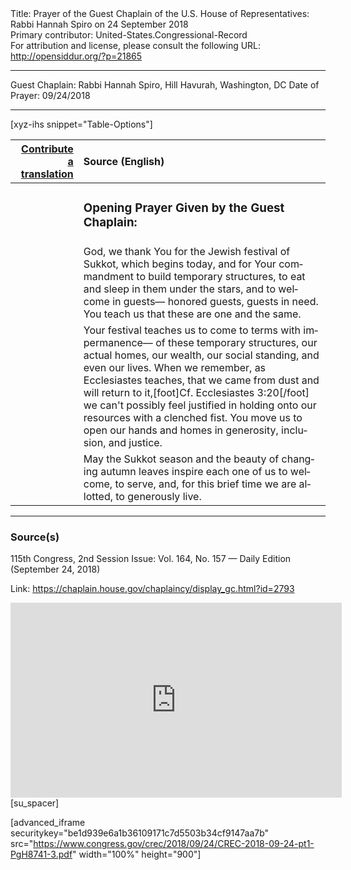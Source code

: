<html>
<head></head>
<body>
Title: Prayer of the Guest Chaplain of the U.S. House of Representatives: Rabbi Hannah Spiro on 24 September 2018<br />
Primary contributor: United-States.Congressional-Record<br />
For attribution and license, please consult the following URL: <a href="http://opensiddur.org/?p=21865">http://opensiddur.org/?p=21865</a>
<p />
<hr />

Guest Chaplain: Rabbi Hannah Spiro, Hill Havurah, Washington, DC
Date of Prayer: 09/24/2018

<hr />

[xyz-ihs snippet="Table-Options"]<table style="margin-left: auto; margin-right: auto;" class="draggable">
<thead><tr><th id="x" style="text-align: right;"><a href="/contributing/upload/">Contribute a translation</a></th><th style="text-align: left;">Source (English)</th></tr></thead>
<tbody>
<tr><td style="vertical-align:top;">
<div class="liturgy" lang="he">

</span></div></td>
 
<td style="vertical-align:top;">
<div class="english" lang="en">
<h3>Opening Prayer Given by the Guest Chaplain:</h3>
</div></td></tr>


<tr><td style="vertical-align:top;">
<div class="liturgy" lang="he">

</span></div></td>
 
<td style="vertical-align:top;">
<div class="english" lang="en">
God, 
we thank You for the Jewish festival of Sukkot, 
which begins today, 
and for Your commandment 
to build temporary structures, 
to eat and sleep in them 
under the stars, 
and to welcome in guests––
honored guests, 
guests in need. 
You teach us that these are one and the same.
</div></td></tr>


<tr><td style="vertical-align:top;">
<div class="liturgy" lang="he">

</span></div></td>
 
<td style="vertical-align:top;">
<div class="english" lang="en">
Your festival teaches us 
to come to terms with impermanence––
of these temporary structures, 
our actual homes, 
our wealth, 
our social standing, 
and even our lives. 
When we remember, 
as Ecclesiastes teaches, 
that we came from dust 
and will return to it,[foot]Cf. Ecclesiastes 3:20[/foot]
we can't possibly feel justified 
in holding onto our resources 
with a clenched fist. 
You move us 
to open our hands 
and homes 
in generosity, 
inclusion, 
and justice.
</div></td></tr>


<tr><td style="vertical-align:top;">
<div class="liturgy" lang="he">

</span></div></td>
 
<td style="vertical-align:top;">
<div class="english" lang="en">
May the Sukkot season 
and the beauty of changing autumn leaves 
inspire each one of us 
to welcome, 
to serve, and, 
for this brief time we are allotted, 
to generously live.
</div></td></tr>
</tbody></table>

<hr />

<h3>Source(s)</h3>

115th Congress, 2nd Session
Issue: Vol. 164, No. 157 — Daily Edition (September 24, 2018)

Link: <a href="https://chaplain.house.gov/chaplaincy/display_gc.html?id=2793">https://chaplain.house.gov/chaplaincy/display_gc.html?id=2793</a>

<iframe width=530 height=312 src='https://www.c-span.org/video/standalone/?c4750912/rabbi-hannah-spiro-hill-havurah-washington-dc-2' allowfullscreen='allowfullscreen' frameborder=0></iframe>[su_spacer]

[advanced_iframe securitykey="be1d939e6a1b36109171c7d5503b34cf9147aa7b" src="https://www.congress.gov/crec/2018/09/24/CREC-2018-09-24-pt1-PgH8741-3.pdf" width="100%" height="900"]
</body>
</html>